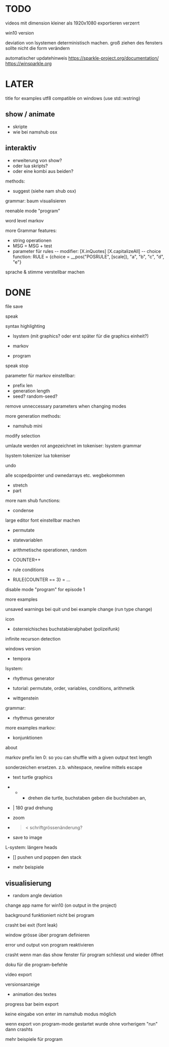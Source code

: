 #  TODO

videos mit dimension kleiner als 1920x1080 exportieren verzerrt

win10 version

deviation von lsystemen deterministisch machen. groß ziehen des fensters sollte nicht die form verändern

automatischer updatehinweis
https://sparkle-project.org/documentation/
https://winsparkle.org


# LATER

title for examples utf8 compatible on windows (use std::wstring)

## show / animate
* skripte
* wie bei namshub osx

## interaktiv
* erweiterung von show?
* oder lua skripts?
* oder eine kombi aus beiden?

methods:
* suggest (siehe nam shub osx)

grammar: baum visualisieren

reenable mode "program"

word level markov


more Grammar features:
* string operationen
* MSG = MSG + test
* parameter für rules
-- modifier:    [X.inQuotes] [X.capitalizeAll]
-- choice function: RULE = {choice = __pos("POSRULE", [scale]), "a", "b", "c", "d", "e"}

sprache & stimme verstellbar machen


# DONE

file save

speak

syntax highlighting

- lsystem (mit graphics? oder erst später für die graphics einheit?)

- markov

- program

speak stop

parameter für markov einstellbar:
- prefix len
- generation length
- seed? random-seed?

remove unneccessary parameters when changing modes


more generation methods:
- namshub mini

modify selection


umlaute werden rot angezeichnet im tokeniser:
lsystem
grammar

lsystem tokenizer
lua tokeniser

undo

alle scopedpointer und ownedarrays etc. wegbekommen

* stretch
* part

more nam shub functions:
* condense

large editor font einstellbar machen

* permutate
* statevariablen

* arithmetische operationen, random
* COUNTER++

* rule conditions
* RULE{COUNTER == 3} = ...

disable mode "program" for episode 1

more examples

unsaved warnings bei quit
und bei example change (run type change)

icon

* österreichisches buchstabieralphabet (polizeifunk)

infinite recurson detection

windows version

* tempora

lsystem:
* rhythmus generator
* tutorial: permutate, order, variables, conditions, arithmetik

* wittgenstein

grammar:
* rhythmus generator


more examples
markov:
* konjunktionen

about

markov prefix len 0: so you can shuffle with a given output text length

sonderzeichen ersetzen. z.b. whitespace, newline mittels escape

* text turtle graphics
* + - drehen die turtle, buchstaben geben die buchstaben an,

* | 180 grad drehung

* zoom

* > < schriftgrössenänderung?

* save to image

L-system:
längere heads

* [] pushen und poppen den stack

* mehr beispiele


## visualisierung
* random angle deviation

change app name for win10 (on output in the project)

background funktioniert nicht bei program

crasht bei exit (font leak)

window grösse über program definieren

error und output von program reaktivieren

crasht wenn man das show fenster für program schliesst und wieder öffnet

doku für die program-befehle

video export

versionsanzeige

* animation des textes

progress bar beim export

keine eingabe von enter im namshub modus möglich

wenn export von program-mode gestartet wurde ohne vorherigem "run" dann crashts

mehr beispiele für program
